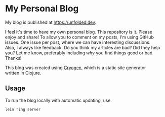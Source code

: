 My Personal Blog
================

My blog is published at https://unfolded.dev.

I feel it's time to have my own personal blog. This repository is it. Please
enjoy and share! To allow you to comment on my posts, I'm using GitHub issues.
One issue per post, where we can have interesting discussions. Also, I always
like feedback. Do you think my articles are bad? Did they help you? Let me
know, preferably including _why_ you find things good or bad. Thanks!

This blog was created using [Cryogen](http://cryogenweb.org), which is a static
site generator written in Clojure.

Usage
-----

To run the blog locally with automatic updating, use:

```bash
lein ring server
```
